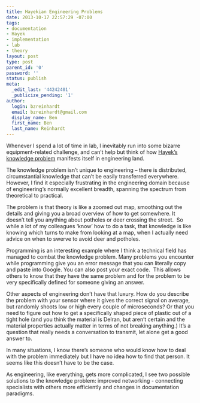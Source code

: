 ```yaml
---
title: Hayekian Engineering Problems
date: 2013-10-17 22:57:29 -07:00
tags:
- documentation
- Hayek
- implementation
- lab
- theory
layout: post
type: post
parent_id: '0'
password: ''
status: publish
meta:
  _edit_last: '44242401'
  _publicize_pending: '1'
author:
  login: bzreinhardt
  email: bzreinhardt@gmail.com
  display_name: Ben
  first_name: Ben
  last_name: Reinhardt
---
```


<p>Whenever I spend a lot of time in lab, I inevitably run into some bizarre equipment-related challenge, and can’t help but think of how <a href="http://en.wikipedia.org/wiki/Local_knowledge_problem" target="_blank">Hayek’s knowledge problem</a> manifests itself in engineering land.</p>
<p>The knowledge problem isn’t unique to engineering – there is distributed, circumstantial knowledge that can’t be easily transferred everywhere. However, I find it especially frustrating in the engineering domain because of engineering’s normally excellent breadth, spanning the spectrum from theoretical to practical.</p>
<p>The problem is that theory is like a zoomed out map, smoothing out the details and giving you a broad overview of how to get somewhere. It doesn’t tell you anything about potholes or deer crossing the street.  So while a lot of my colleagues ‘know’ how to do a task, that knowledge is like knowing which turns to make from looking at a map, when I actually need advice on when to swerve to avoid deer and potholes.</p>
<p>Programming is an interesting example where I think a technical field has managed to combat the knowledge problem. Many problems you encounter while programming give you an error message that you can literally copy and paste into Google. You can also post your exact code.  This allows others to know that they have the same problem and for the problem to be very specifically defined for someone giving an answer.</p>
<p>Other aspects of engineering don’t have that luxury. How do you describe the problem with your sensor where it gives the correct signal on average, but randomly shoots low or high every couple of microseconds? Or that you need to figure out how to get a specifically shaped piece of plastic out of a tight hole (and you think the material is Delran, but aren’t certain and the material properties actually matter in terms of not breaking anything.) It’s a question that really needs a conversation to transmit, let alone get a good answer to.</p>
<p>In many situations, I know there’s someone who would know how to deal with the problem immediately but I have no idea how to find that person. It seems like this doesn’t have to be the case.</p>
<p>As engineering, like everything, gets more complicated, I see two possible solutions to the knowledge problem: improved networking - connecting specialists with others more efficiently and changes in documentation paradigms.</p>
